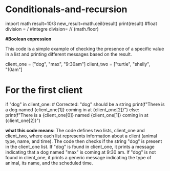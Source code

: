 # Conditionals-and-recursion

import math
result=10/3
new_result=math.ceil(result)
print(result)
#float division = /
#integre division= // (math.floor)

**#Boolean expression**

This code is a simple example of checking the presence of a specific value in a list and printing different messages based on the result.


client_one = ["dog", "max", "9:30am"]
client_two = ["turtle", "shelly", "10am"]

# For the first client
if "dog" in client_one:  # Corrected: "dog" should be a string
    print(f"There is a dog named {client_one[1]} coming in at {client_one[2]}")
else:
    print(f"There is a {client_one[0]} named {client_one[1]} coming in at {client_one[2]}")

**what this code means:**
The code defines two lists, client_one and client_two, where each list represents information about a client (animal type, name, and time).
The code then checks if the string "dog" is present in the client_one list.
If "dog" is found in client_one, it prints a message indicating that a dog named "max" is coming at 9:30 am.
If "dog" is not found in client_one, it prints a generic message indicating the type of animal, its name, and the scheduled time.




